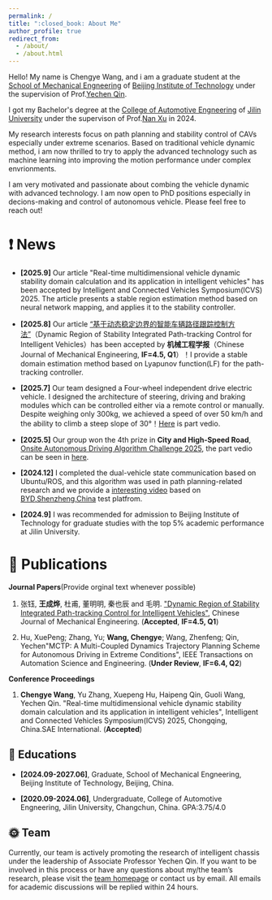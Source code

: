 ```yaml
---
permalink: /
title: ":closed_book: About Me"
author_profile: true
redirect_from: 
  - /about/
  - /about.html
---
```

Hello! My name is Chengye Wang, and i am a graduate student at the [School of Mechanical Engneering](https://me.bit.edu.cn/) of 
[Beijing Institute of Technology](https://www.bit.edu.cn/) under the supervision of Prof.[Yechen Qin](https://me.bit.edu.cn/szdw/jsml/jlgcx/zdyzskzyjs/bssds3/8f9963637d794ef2a3ad836efd464862.htm).

I got my Bachelor's degree at the [College of Automotive Engneering](https://auto.jlu.edu.cn/) of [Jilin University](https://www.jlu.edu.cn/) under the supervison of Prof.[Nan Xu](https://auto.jlu.edu.cn/info/1306/5519.htm) in 2024.

My research interests focus on path planning and stability control of CAVs especially under extreme scenarios. Based on traditional vehicle dynamic method, i am now thrilled to try to apply the advanced technology such as machine learning into improving the motion performance under complex envrionments. 

I am very motivated and passionate about combing the vehicle dynamic with advanced technology. I am now open to PhD positions especially in decions-making and control of autonomous vehicle. Please feel free to reach out!

:exclamation: News
======
- **[2025.9]** Our article "Real-time multidimensional vehicle dynamic stability domain calculation and its application in intelligent vehicles" has been accepted by Intelligent and Connected Vehicles Symposium(ICVS) 2025. The article presents a stable region estimation method based on neural network mapping, and applies it to the stability controller.

- **[2025.8]** Our article [“基于动态稳定边界的智能车辆路径跟踪控制方法”](https://leowang1820.github.io/files/2025-0035-revised.pdf)（Dynamic Region of Stability Integrated Path-tracking Control for Intelligent Vehicles）has been accepted by **机械工程学报**（Chinese Journal of Mechanical Engineering, **IF=4.5, Q1**）！I provide a stable domain estimation method based on Lyapunov function(LF) for the path-tracking controller.
  
- **[2025.7]** Our team designed a Four-wheel independent drive electric vehicle. I designed the architecture of steering, driving and braking modules which can be controlled either via a remote control or manually. Despite weighing only 300kg, we achieved a speed of over 50 km/h and the ability to climb a steep slope of 30°！[Here](https://youtu.be/7PLLaiRjjvM) is part vedio.
  
- **[2025.5]** Our group won the 4th prize in **City and High-Speed Road**, [Onsite Autonomous Driving Algorithm Challenge 2025](https://www.onsite.com.cn/#/dist/home), the part vedio can be seen in [here](https://github.com/Daigo111111/2-Onsite-). 

- **[2024.12]** I completed the dual-vehicle state communication based on Ubuntu/ROS, and this algorithm was used in path planning-related research and we provide a [interesting video](https://www.bilibili.com/video/BV1r8RqYJEyP/?vd_source=ae14150a937c3eb3565526f568721c64) based on [BYD,Shenzheng,China](https://www.byd.com/cn) test platfrom. 

- **[2024.9]** I was recommended for admission to Beijing Institute of Technology for graduate studies with the top 5% academic performance at Jilin University.

:rocket: Publications
======
**Journal Papers**(Provide orginal text whenever possible)

1. 张钰, **王成烨**, 杜甫, 董明明, 秦也辰 and 毛明. ["Dynamic Region of Stability Integrated Path-tracking Control for Intelligent Vehicles"](https://leowang1820.github.io/files/2025-0035-revised.pdf), Chinese Journal of Mechanical Engineering. (**Accepted**, **IF=4.5, Q1**)

2. Hu, XuePeng; Zhang, Yu; **Wang, Chengye**; Wang, Zhenfeng; Qin, Yechen"MCTP: A Multi-Coupled Dynamics Trajectory Planning Scheme for Autonomous Driving in Extreme Conditions", IEEE Transactions on Automation Science and Engineering. (**Under Review**, **IF=6.4, Q2**)

**Conference Proceedings**

1. **Chengye Wang**, Yu Zhang, Xuepeng Hu, Haipeng Qin, Guoli Wang, Yechen Qin. "Real-time multidimensional vehicle dynamic stability domain calculation and its application in intelligent vehicles", Intelligent and Connected Vehicles Symposium(ICVS) 2025, Chongqing, China.SAE International. (**Accepted**)

:open_book: Educations
------
- **[2024.09-2027.06]**, Graduate, School of Mechanical Engneering, Beijing Institute of Technology, Beijing, China. 
  
- **[2020.09-2024.06]**, Undergraduate, College of Automotive Engneering, Jilin University, Changchun, China. GPA:3.75/4.0


:sun_with_face: Team
------
Currently, our team is actively promoting the research of intelligent chassis under the leadership of Associate Professor Yechen Qin. If you want to be involved in this process or have any questions about my/the team’s research, please visit the [team homepage](https://me.bit.edu.cn/szdw/jsml/jlgcx/zdyzskzyjs/bssds3/8f9963637d794ef2a3ad836efd464862.htm) or contact us by email. All emails for academic discussions will be replied within 24 hours.
